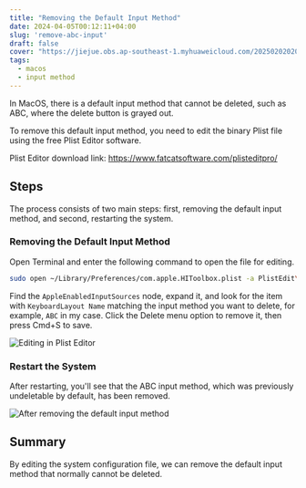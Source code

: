 ```yaml
---
title: "Removing the Default Input Method"
date: 2024-04-05T00:12:11+04:00
slug: 'remove-abc-input'
draft: false
cover: "https://jiejue.obs.ap-southeast-1.myhuaweicloud.com/20250202020740418.webp"
tags:
  - macos
  - input method
---
```


In MacOS, there is a default input method that cannot be deleted, such as ABC, where the delete button is grayed out.

To remove this default input method, you need to edit the binary Plist file using the free Plist Editor software.

Plist Editor download link: https://www.fatcatsoftware.com/plisteditpro/

<!--more-->

## Steps

The process consists of two main steps: first, removing the default input method, and second, restarting the system.

### Removing the Default Input Method
Open Terminal and enter the following command to open the file for editing.

```bash
sudo open ~/Library/Preferences/com.apple.HIToolbox.plist -a PlistEdit\ Pro
```

Find the `AppleEnabledInputSources` node, expand it, and look for the item with `KeyboardLayout Name` matching the input method you want to delete, for example, `ABC` in my case. Click the Delete menu option to remove it, then press Cmd+S to save.

![Editing in Plist Editor](https://jiejue.obs.ap-southeast-1.myhuaweicloud.com/20250202020942974.webp)

### Restart the System
After restarting, you'll see that the ABC input method, which was previously undeletable by default, has been removed.

![After removing the default input method](https://jiejue.obs.ap-southeast-1.myhuaweicloud.com/20250202021025469.webp)

## Summary
By editing the system configuration file, we can remove the default input method that normally cannot be deleted.
